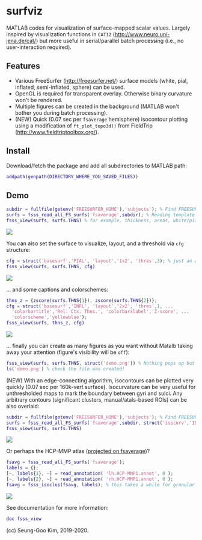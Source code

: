 # surfviz

MATLAB codes for visualization of surface-mapped scalar values. Largely inspired by visualization functions in `CAT12` (http://www.neuro.uni-jena.de/cat/) but more useful in serial/parallel batch processing (i.e., no user-interaction required).

## Features
- Various FreeSurfer (http://freesurfer.net/) surface models (white, pial, inflated, semi-inflated, sphere) can be used. 
- OpenGL is required for transparent overlay. Otherwise binary curvature won't be rendered.
- Multiple figures can be created in the background (MATLAB won't bother you during batch processing).
- (NEW) Quick (0.07 sec per `fsaverage` hemisphere) isocontour plotting using a modification of `ft_plot_topo3d()` from FieldTrip (http://www.fieldtriptoolbox.org/).

## Install
Download/fetch the package and add all subdirectories to MATLAB path:
```Matlab
addpath(genpath(DIRECTORY_WHERE_YOU_SAVED_FILES))
```

## Demo
```Matlab
subdir = fullfile(getenv('FREESURFER_HOME'),'subjects'); % Find FREESURFER default subject directory
surfs = fsss_read_all_FS_surfs('fsaverage',subdir); % Reading template surfaces & lots of things in the directory
fsss_view(surfs, surfs.THNS) % for example, thickness, areas, white/pial curvature, sulcal depth, annotations, ...
```
![](https://github.com/solleo/surfviz/blob/master/images/demo1.png)

You can also set the surface to visualize, layout, and a threshold via `cfg` structure:
```Matlab
cfg = struct('basesurf','PIAL', 'layout','1x2', 'thres',3); % just an arbitrary threshold for demo
fsss_view(surfs, surfs.THNS, cfg)
```
![](https://github.com/solleo/surfviz/blob/master/images/demo2.2.png)

... and some captions and colorschemes: 
```Matlab
thns_z = {zscore(surfs.THNS{1}), zscore(surfs.THNS{2})};
cfg = struct('basesurf','INFL', 'layout','2x2', 'thres',1, ...
  'colorbartitle','Rel. Ctx. Thns.', 'colorbarxlabel','Z-score', ...
  'colorscheme','yellowblue');
fsss_view(surfs, thns_z, cfg)
```
![](https://github.com/solleo/surfviz/blob/master/images/demo4.3.png)

... finally you can create as many figures as you want without Matalb taking away your attention (figure's visibility will be `off`):
```Matlab
fsss_view(surfs, surfs.THNS, struct('demo.png')) % Nothing pops up but it creates a PNG file _silently_
ls('demo.png') % check the file was created!
```

(NEW) With an edge-connecting algorithm, isocontours can be plotted very quickly (0.07 sec per 160k-vert surface). Isocurvature can be very useful for unthresholded maps to mark the boundary between gyri and sulci. Any arbitrary contours (significant clusters, manual/atals-based ROIs) can be also overlaid:
```Matlab
subdir = fullfile(getenv('FREESURFER_HOME'),'subjects'); % Find FREESURFER default subject directory
surfs = fsss_read_all_FS_surfs('fsaverage',subdir, struct('isocurv','INFL')); % Computes isocurvature line groups when loading
fsss_view(surfs, surfs.THNS)
```
![](https://github.com/solleo/surfviz/blob/master/images/demo5.png)

Or perhaps the HCP-MMP atlas ([projected on fsaverage](https://figshare.com/articles/HCP-MMP1_0_projected_on_fsaverage/3498446))?
```Matlab
fsavg = fsss_read_all_FS_surfs('fsaverage');
labels = {};
[~, labels{1}, ~] = read_annotation( 'lh.HCP-MMP1.annot', 0 );
[~, labels{2}, ~] = read_annotation( 'rh.HCP-MMP1.annot', 0 );
fsavg = fsss_isoclus(fsavg, labels); % this takes a while for granular annotations
```
![](https://github.com/solleo/surfviz/blob/master/images/demo6.png)

See documentation for more information:
```Matlab
doc fsss_view
```

(cc) Seung-Goo Kim, 2019-2020.
